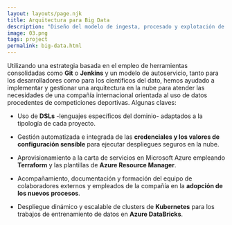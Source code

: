 ```yaml
---
layout: layouts/page.njk
title: Arquitectura para Big Data
description: "Diseño del modelo de ingesta, procesado y explotación de datos en Azure Databricks. Integración con el equipo de científicos de datos."
image: 03.png
tags: project
permalink: big-data.html
---
```


Utilizando una estrategia basada en el empleo de herramientas consolidadas como **Git** o **Jenkins** y un modelo de autoservicio, tanto para los desarrolladores como para los científicos del dato, hemos ayudado a implementar y gestionar una arquitectura en la nube para atender las necesidades de una compañía  internacional orientada al uso de datos procedentes de competiciones deportivas. Algunas claves:

- Uso de **DSLs** -lenguajes específicos del dominio- adaptados a la tipología de cada proyecto.

- Gestión automatizada e integrada de las **credenciales y los valores de configuración sensible** para ejecutar despliegues seguros en la nube.

- Aprovisionamiento a la carta de servicios en Microsoft Azure empleando **Terraform** y las plantillas de **Azure Resource Manager**.

- Acompañamiento, documentación y formación del equipo de colaboradores externos y empleados de la compañía en la **adopción de los nuevos procesos**.

- Despliegue dinámico y escalable de clusters de **Kubernetes** para los trabajos de entrenamiento de datos en **Azure DataBricks**.
